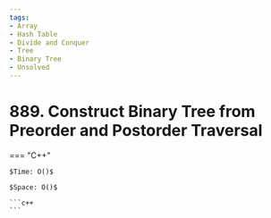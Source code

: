 ```yaml
---
tags:
- Array
- Hash Table
- Divide and Conquer
- Tree
- Binary Tree
- Unsolved
---
```



# 889. Construct Binary Tree from Preorder and Postorder Traversal

=== "C++"

    $Time: O()$

    $Space: O()$

    ```c++
    ```
